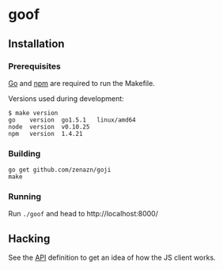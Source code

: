 goof
====
## Installation
### Prerequisites
[Go](https://golang.org/) and [npm](https://www.npmjs.com/) are required to run
the Makefile.

Versions used during development:
```shell
$ make version
go    version  go1.5.1   linux/amd64
node  version  v0.10.25
npm   version  1.4.21
```

### Building
```
go get github.com/zenazn/goji
make
```

### Running
Run `./goof` and head to http://localhost:8000/

## Hacking
See the [API](API.md) definition to get an idea of how the JS client works.
